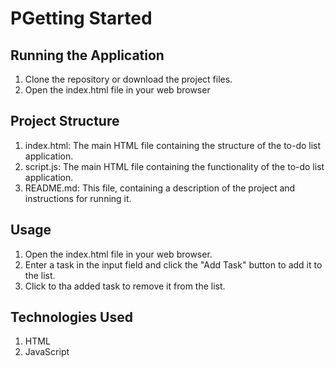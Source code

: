 # **PGetting Started** 

## Running the Application
1. Clone the repository or download the project files.
2. Open the index.html file in your web browser

## Project Structure
1. index.html: The main HTML file containing the structure of the to-do list application.
2. script.js: The main HTML file containing the functionality of the to-do list application.
3. README.md: This file, containing a description of the project and instructions for running it.

## Usage
1. Open the index.html file in your web browser.
2. Enter a task in the input field and click the "Add Task" button to add it to the list.
3. Click to tha added task to remove it from the list.

## Technologies Used
1. HTML
2. JavaScript